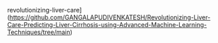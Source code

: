 revolutionizing-liver-care](https://github.com/GANGALAPUDIVENKATESH/Revolutionizing-Liver-Care-Predicting-Liver-Cirrhosis-using-Advanced-Machine-Learning-Techniques/tree/main)
